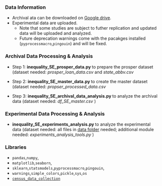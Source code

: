 ### Data Information
* Archival ata can be downloaded on [Google drive](https://drive.google.com/drive/folders/1Y28XIQJmmVjROrPddpf78rF9-5Zcrs6B?usp=sharing). 
* Experimental data are uploaded. 
   *  Note that some studies are subject to futher replication and updated data will be uploaded and analyzed.
   *  Future deprecation warnings come with the pacakges installed (```pyprocessmacro```,```pingouin```) and will be fixed.

### Archival Data Processing & Analysis
* Step 1: <b> inequality_SE_prosper_data.py </b> to prepare the prosper dataset (dataset needed: <i> prosper_loan_data.csv </i> and <i> state_abbv.csv </i>

* Step 2: <b> inequality_SE_master_data.py </b> to create the master dataset (dataset needed: <i> propser_processed_data.csv </i>

* Step 3: <b> inequality_SE_archival_data_analysis.py </b> to analyze the archival data (dataset needed: <i> df_SE_master.csv </i>)

### Experimental Data Processing & Analysis
* <b> inequality_SE_experiments_analysis.py </b> to analyze the experimental data (dataset needed: all files in [data folder]([https://github.com/jinyan0425/inequality_related/tree/main/Inequality_sharing_economy/experiments/data](https://github.com/jinyan0425/inequality_related_projects/tree/sharing_economy/Inequality_sharing_economy/experiments/data)) needed; additional module needed: <i> experiments_analysis_tools.py </i>)

### Libraries
* ```pandas```,```numpy```,
* ```matplotlib```,```seaborn```,
* ```sklearn```,```statsmodels```,```pyprocessmacro```,```pingouin```,
* ```warnings```,```simple_colors```,```pickle```,```sys```,```os```
* [```census_data_collection```](https://github.com/jinyan0425/census_collection)
